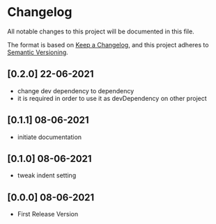 # Changelog
All notable changes to this project will be documented in this file.

The format is based on [Keep a Changelog](https://keepachangelog.com/en/1.0.0/),
and this project adheres to [Semantic Versioning](https://semver.org/spec/v2.0.0.html).

## [0.2.0] 22-06-2021

- change dev dependency to dependency
- it is required in order to use it as devDependency on other project

## [0.1.1] 08-06-2021

- initiate documentation

## [0.1.0] 08-06-2021

- tweak indent setting

## [0.0.0] 08-06-2021

- First Release Version

